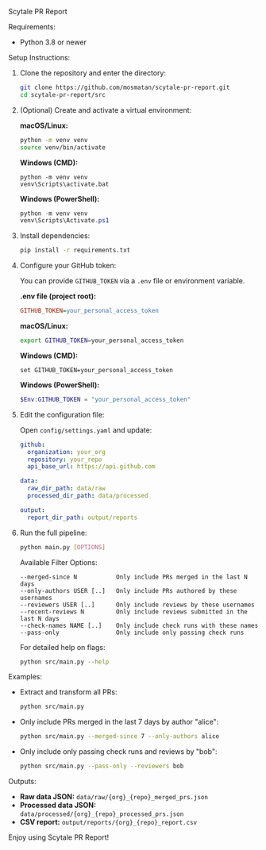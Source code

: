 Scytale PR Report

Requirements:

* Python 3.8 or newer

Setup Instructions:

1. Clone the repository and enter the directory:

   ```bash
   git clone https://github.com/mosmatan/scytale-pr-report.git
   cd scytale-pr-report/src
   ```

2. (Optional) Create and activate a virtual environment:

   **macOS/Linux:**

   ```bash
   python -m venv venv
   source venv/bin/activate
   ```

   **Windows (CMD):**

   ```batch
   python -m venv venv
   venv\Scripts\activate.bat
   ```

   **Windows (PowerShell):**

   ```powershell
   python -m venv venv
   venv\Scripts\Activate.ps1
   ```

3. Install dependencies:

   ```bash
   pip install -r requirements.txt
   ```

4. Configure your GitHub token:

   You can provide `GITHUB_TOKEN` via a `.env` file or environment variable.

   **.env file (project root):**

   ```ini
   GITHUB_TOKEN=your_personal_access_token
   ```

   **macOS/Linux:**

   ```bash
   export GITHUB_TOKEN=your_personal_access_token
   ```

   **Windows (CMD):**

   ```batch
   set GITHUB_TOKEN=your_personal_access_token
   ```

   **Windows (PowerShell):**

   ```powershell
   $Env:GITHUB_TOKEN = "your_personal_access_token"
   ```

5. Edit the configuration file:

   Open `config/settings.yaml` and update:

   ```yaml
   github:
     organization: your_org
     repository: your_repo
     api_base_url: https://api.github.com

   data:
     raw_dir_path: data/raw
     processed_dir_path: data/processed

   output:
     report_dir_path: output/reports
   ```

6. Run the full pipeline:

   ```bash
   python main.py [OPTIONS]
   ```

   Available Filter Options:

   ```
   --merged-since N           Only include PRs merged in the last N days
   --only-authors USER [..]   Only include PRs authored by these usernames
   --reviewers USER [..]      Only include reviews by these usernames
   --recent-reviews N         Only include reviews submitted in the last N days
   --check-names NAME [..]    Only include check runs with these names
   --pass-only                Only include only passing check runs
   ```

   For detailed help on flags:

   ```bash
   python src/main.py --help
   ```

Examples:

* Extract and transform all PRs:

  ```bash
  python src/main.py
  ```

* Only include PRs merged in the last 7 days by author "alice":

  ```bash
  python src/main.py --merged-since 7 --only-authors alice
  ```

* Only include only passing check runs and reviews by "bob":

  ```bash
  python src/main.py --pass-only --reviewers bob
  ```

Outputs:

* **Raw data JSON:** `data/raw/{org}_{repo}_merged_prs.json`
* **Processed data JSON:** `data/processed/{org}_{repo}_processed_prs.json`
* **CSV report:** `output/reports/{org}_{repo}_report.csv`

Enjoy using Scytale PR Report!
